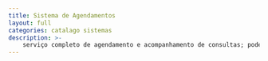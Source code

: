 ```yaml
---
title: Sistema de Agendamentos
layout: full
categories: catalago sistemas
description: >-
    serviço completo de agendamento e acompanhamento de consultas; pode separar por regiões e assuntos que cada região pode ser tratado; existe a possibilidade de criar regras específicas para números de atendimentos por determinado período; pode ser configurado os dias da semana e números de agendamento em cada horário por região; a quantidade de agendamentos disponíveis são atualizadas em tempo real.
---
```

